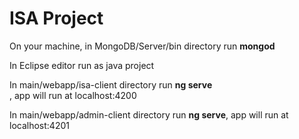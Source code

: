 # ISA Project

On your machine, in MongoDB/Server/bin directory run  <b>mongod</b><br>

In Eclipse editor run as java project<br>

In main/webapp/isa-client directory run <b>ng serve</b><br>, app will run at localhost:4200

In main/webapp/admin-client directory run <b>ng serve</b>, app will run at localhost:4201
